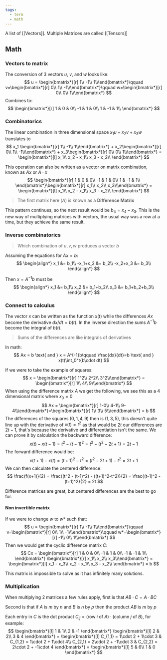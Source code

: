 ```yaml
---
tags:
  - term
  - math
---
```


A list of [[Vectors]]. Multiple Matrices are called [[Tensors]]

## Math
### Vectors to matrix
The conversion of 3 vectors $u$, $v$, and $w$ looks like:
$$
u = \begin{bmatrix*}[r] 1\\ -1\\ 1\\\end{bmatrix*}\qquad v=\begin{bmatrix*}[r] 0\\ 1\\ -1\\\end{bmatrix*}\qquad w=\begin{bmatrix*}[r] 0\\ 0\\ 1\\\end{bmatrix*}
$$
Combines to:
$$
\begin{bmatrix*}[r]
  1 & 0 & 0\\
  -1 & 1 & 0\\
  1 & -1 & 1\\
\end{bmatrix*}
$$

### Combinatorics
The linear combination in three dimensional space $x_1 u+x_2 v+x_3 w$ translates to
$$
x_1 \begin{bmatrix*}[r] 1\\ -1\\ 1\\\end{bmatrix*} + x_2\begin{bmatrix*}[r] 0\\ 1\\ -1\\\end{bmatrix*} + x_3\begin{bmatrix*}[r] 0\\ 0\\ 1\\\end{bmatrix*} = \begin{bmatrix*}[l]
  x_1\\
  x_2 - x_1\\
  x_3 - x_2\\
\end{bmatrix*}
$$

This operation can also be written as a vector on matrix combination, known as $Ax$ or $A\cdot x$
$$
\begin{bmatrix*}[r]
  1 & 0 & 0\\
  -1 & 1 & 0\\
  1 & -1 & 1\\
\end{bmatrix*}\begin{bmatrix*}[r] x_1\\ x_2\\ x_3\\\end{bmatrix*} = \begin{bmatrix*}[l]
  x_1\\
  x_2 - x_1\\
  x_3 - x_2\\
\end{bmatrix*}
$$

> The first matrix here ($A$) is known as a **Difference Matrix**

This pattern continues, so the next result would be $b_4 = x_4-x_3$. This is the new way of multiplying matrices with vectors, the usual way was a row at a time, but they achieve the same result.

### Inverse combinatorics
> Which combination of $u,v,w$ produces a vector $b$

Assuming the equations for $Ax = b$:
$$
\begin{align*}
x_1 &= b_1\\
-x_1+x_2 &= b_2\\
-x_2+x_3 &= b_3\\
\end{align*}
$$

Then $x=A^{-1}b$ must be
$$
\begin{align*}
x_1 &= b_1\\
x_2 &= b_1+b_2\\
x_3 &= b_1+b_2+b_3\\
\end{align*}
$$

### Connect to calculus
The vector $x$ can be written as the function $x(t)$ while the differences $Ax$ become the derivative $dx/dt = b(t)$. In the inverse direction the sums $A^{-1}b$ become the integral of $b(t)$. 
> Sums of the differences are like integrals of derivatives

In math:
$$
Ax = b \text{ and } x = A^{-1}b\qquad \frac{dx}{dt}=b \text{ and } x(t)\int_0^t{b\cdot dt}
$$

If we were to take the example of squares:
$$
x = \begin{bmatrix*}[r] 1^2\\ 2^2\\ 3^2\\\end{bmatrix*} = \begin{bmatrix*}[r] 1\\ 4\\ 9\\\end{bmatrix*} 
$$
When using the difference matrix $A$ we get the following, we see this as a 4 dimensional matrix where $x_0 = 0$
$$
Ax = \begin{bmatrix*}[r] 1-0\\ 4-1\\ 9-4\\\end{bmatrix*}=\begin{bmatrix*}[r] 1\\ 3\\ 5\\\end{bmatrix*} = b 
$$
The differences of the squares $(0,1,4,9)$ then is $(1,3,5)$, this doesn't quite line up with the derivative of $x(t) = t^2$ as that would be $2t$ our differences are $2t-1$, that's because the derivative and differentiation isn't the same. We can prove it by calculation the backward difference:
$$
x(t)-x(t-1) = t^2 - (t-1)^2 = t^2 - (t^2 - 2t + 1)=2t-1
$$
The forward difference would be:
$$
x(t+1)-x(t) = (t+1)^2-t^2 = (t^2-2t+1)-t^2 = 2t+1
$$
We can then calculate the centered difference:
$$
\frac{f(x+1)}{2} = \frac{(t^2 - (t-1)^2) - ((t+1)^2-t^2)}{2} = \frac{(t-1)^2 - (t+1)^2}{2} = 2t
$$

Difference matrices are great, but centered differences are the best to go for.

#### Non invertible matrix
If we were to change $w$ to $w*$ such that:
$$
u = \begin{bmatrix*}[r] 1\\ -1\\ 1\\\end{bmatrix*}\qquad v=\begin{bmatrix*}[r] 0\\ 1\\ -1\\\end{bmatrix*}\qquad w*=\begin{bmatrix*}[r] -1\\ 0\\ 1\\\end{bmatrix*}
$$
Then we would get the cyclic difference matrix $C$:
$$
Cx =
\begin{bmatrix*}[r]
  1 & 0 & 0\\
  -1 & 1 & 0\\
  -1 & -1 & 1\\
\end{bmatrix*}
\begin{bmatrix*}[r] x_1\\ x_2\\ x_3\\\end{bmatrix*} = \begin{bmatrix*}[l]
  x_1 - x_3\\
  x_2 - x_1\\
  x_3 - x_2\\
\end{bmatrix*} = b
$$

This matrix is impossible to solve as it has infinitely many solutions.

### Multiplication
When multiplying 2 matrices a few rules apply, first is that $AB\cdot C = A\cdot BC$

Second is that if $A$ is $m$ by $n$ and $B$ is $n$ by $p$ then the product $AB$ is $m$ by $p$

Each entry in $C$ is the dot product $C_{ij} = (\text{row } i \text{ of } A)\cdot (\text{column } j \text{ of } B)$, for example:
$$
\begin{bmatrix*}[l]
  1 & 1\\
  2 & -1
\end{bmatrix*}
\begin{bmatrix*}[l]
  2 & 2\\
  3 & 4
\end{bmatrix*} =
\begin{bmatrix*}[l]
  C_{1,1} = 1\cdot 2 + 1\cdot 3 & C_{1,2} = 1\cdot 2 + 1\cdot 4\\
  C_{2,1} = 2\cdot 2 + -1\cdot 3 & C_{2,2} = 2\cdot 2 + -1\cdot 4
\end{bmatrix*} = 
\begin{bmatrix*}[l]
  5 & 6\\
  1 & 0
\end{bmatrix*}
$$